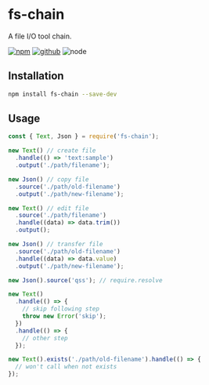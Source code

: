 # fs-chain

A file I/O tool chain.

[![npm][npm-badge]][npm-url]
[![github][github-badge]][github-url]
![node][node-badge]

[npm-url]: https://www.npmjs.com/package/fs-chain
[npm-badge]: https://img.shields.io/npm/v/fs-chain.svg?style=flat-square&logo=npm
[github-url]: https://github.com/airkro/fs-chain
[github-badge]: https://img.shields.io/npm/l/fs-chain.svg?style=flat-square&colorB=blue&logo=github
[node-badge]: https://img.shields.io/node/v/fs-chain.svg?style=flat-square&colorB=green&logo=node.js

## Installation

```bash
npm install fs-chain --save-dev
```

## Usage

```js
const { Text, Json } = require('fs-chain');

new Text() // create file
  .handle(() => 'text:sample')
  .output('./path/filename');

new Json() // copy file
  .source('./path/old-filename')
  .output('./path/new-filename');

new Text() // edit file
  .source('./path/filename')
  .handle((data) => data.trim())
  .output();

new Json() // transfer file
  .source('./path/old-filename')
  .handle((data) => data.value)
  .output('./path/new-filename');

new Json().source('qss'); // require.resolve

new Text()
  .handle(() => {
    // skip following step
    throw new Error('skip');
  })
  .handle(() => {
    // other step
  });

new Text().exists('./path/old-filename').handle(() => {
  // won't call when not exists
});
```
